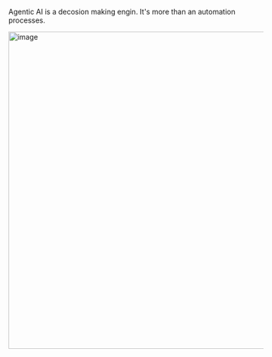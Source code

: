 Agentic AI is a decosion making engin. It's more than an automation processes.

<img width="1172" height="627" alt="image" src="https://github.com/user-attachments/assets/b6b9b62b-00ab-4826-858f-e1071b76b06f" />




